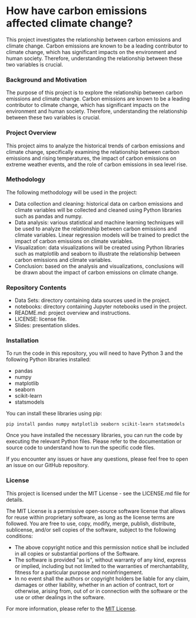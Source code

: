 # How have carbon emissions affected climate change?

This project investigates the relationship between carbon emissions and climate change. Carbon emissions are known to be a leading contributor to climate change, which has significant impacts on the environment and human society. Therefore, understanding the relationship between these two variables is crucial.

### Background and Motivation

The purpose of this project is to explore the relationship between carbon emissions and climate change. Carbon emissions are known to be a leading contributor to climate change, which has significant impacts on the environment and human society. Therefore, understanding the relationship between these two variables is crucial. 

### Project Overview

This project aims to analyze the historical trends of carbon emissions and climate change, specifically examining the relationship between carbon emissions and rising temperatures, the impact of carbon emissions on extreme weather events, and the role of carbon emissions in sea level rise.

### Methodology

The following methodology will be used in the project:

- Data collection and cleaning: historical data on carbon emissions and climate variables will be collected and cleaned using Python libraries such as pandas and numpy.
- Data analysis: various statistical and machine learning techniques will be used to analyze the relationship between carbon emissions and climate variables. Linear regression models will be trained to predict the impact of carbon emissions on climate variables.
- Visualization: data visualizations will be created using Python libraries such as matplotlib and seaborn to illustrate the relationship between carbon emissions and climate variables.
- Conclusion: based on the analysis and visualizations, conclusions will be drawn about the impact of carbon emissions on climate change.


### Repository Contents

- Data Sets: directory containing data sources used in the project.
- notebooks: directory containing Jupyter notebooks used in the project.
- README.md: project overview and instructions.
- LICENSE: license file.
- Slides: presentation slides.

### Installation

To run the code in this repository, you will need to have Python 3 and the following Python libraries installed:

- pandas
- numpy
- matplotlib
- seaborn
- scikit-learn
- statsmodels


You can install these libraries using pip:

```
pip install pandas numpy matplotlib seaborn scikit-learn statsmodels
```

Once you have installed the necessary libraries, you can run the code by executing the relevant Python files. Please refer to the documentation or source code to understand how to run the specific code files.

If you encounter any issues or have any questions, please feel free to open an issue on our GitHub repository.

### License

This project is licensed under the MIT License - see the LICENSE.md file for details.

The MIT License is a permissive open-source software license that allows for reuse within proprietary software, as long as the license terms are followed. You are free to use, copy, modify, merge, publish, distribute, sublicense, and/or sell copies of the software, subject to the following conditions:

- The above copyright notice and this permission notice shall be included in all copies or substantial portions of the Software.
- The software is provided "as is", without warranty of any kind, express or implied, including but not limited to the warranties of merchantability, fitness for a particular purpose and noninfringement.
- In no event shall the authors or copyright holders be liable for any claim, damages or other liability, whether in an action of contract, tort or otherwise, arising from, out of or in connection with the software or the use or other dealings in the software.

For more information, please refer to the [MIT License](https://opensource.org/licenses/MIT).